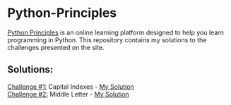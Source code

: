 # Python-Principles
[Python Principles](https://pythonprinciples.com/) is an online learning platform designed to help you learn programming in Python. This repository contains my solutions to the challenges presented on the site.

## Solutions:
[Challenge #1:](https://pythonprinciples.com/challenges/Capital-indexes) Capital Indexes - [My Solution](./Capital%20Indexes/capital_indexes.py)  
[Challenge #2:](https://pythonprinciples.com/challenges/Middle-letter) Middle Letter - [My Solution](./Middle%20Letter/middle_letter.py)
